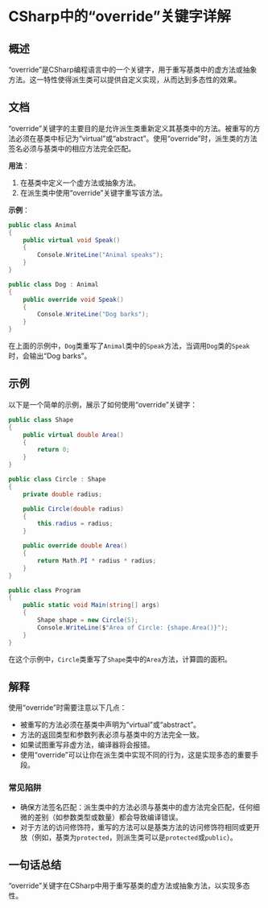 <!--
Meta Description: # CSharp中的“override”关键字详解 ## 概述 “override”是CSharp编程语言中的一个关键字，用于重写基类中的虚方法或抽象方法。这一特性使得派生类可以提供自定义实现，从而达到多态性的效果。 ## 文档 “override”关键字的主要目的是允许派生类重新定义其基类中的方法...
Meta Keywords: public, override, shape, radius, class
-->

# CSharp中的“override”关键字详解

## 概述
“override”是CSharp编程语言中的一个关键字，用于重写基类中的虚方法或抽象方法。这一特性使得派生类可以提供自定义实现，从而达到多态性的效果。

## 文档
“override”关键字的主要目的是允许派生类重新定义其基类中的方法。被重写的方法必须在基类中标记为“virtual”或“abstract”。使用“override”时，派生类的方法签名必须与基类中的相应方法完全匹配。

**用法**：
1. 在基类中定义一个虚方法或抽象方法。
2. 在派生类中使用“override”关键字重写该方法。

**示例**：
```csharp
public class Animal
{
    public virtual void Speak()
    {
        Console.WriteLine("Animal speaks");
    }
}

public class Dog : Animal
{
    public override void Speak()
    {
        Console.WriteLine("Dog barks");
    }
}
```
在上面的示例中，`Dog`类重写了`Animal`类中的`Speak`方法，当调用`Dog`类的`Speak`时，会输出“Dog barks”。

## 示例
以下是一个简单的示例，展示了如何使用“override”关键字：

```csharp
public class Shape
{
    public virtual double Area()
    {
        return 0;
    }
}

public class Circle : Shape
{
    private double radius;

    public Circle(double radius)
    {
        this.radius = radius;
    }

    public override double Area()
    {
        return Math.PI * radius * radius;
    }
}

public class Program
{
    public static void Main(string[] args)
    {
        Shape shape = new Circle(5);
        Console.WriteLine($"Area of Circle: {shape.Area()}");
    }
}
```
在这个示例中，`Circle`类重写了`Shape`类中的`Area`方法，计算圆的面积。

## 解释
使用“override”时需要注意以下几点：
- 被重写的方法必须在基类中声明为“virtual”或“abstract”。
- 方法的返回类型和参数列表必须与基类中的方法完全一致。
- 如果试图重写非虚方法，编译器将会报错。
- 使用“override”可以让你在派生类中实现不同的行为，这是实现多态的重要手段。

### 常见陷阱
- 确保方法签名匹配：派生类中的方法必须与基类中的虚方法完全匹配，任何细微的差别（如参数类型或数量）都会导致编译错误。
- 对于方法的访问修饰符，重写的方法可以是基类方法的访问修饰符相同或更开放（例如，基类为`protected`，则派生类可以是`protected`或`public`）。

## 一句话总结
“override”关键字在CSharp中用于重写基类的虚方法或抽象方法，以实现多态性。